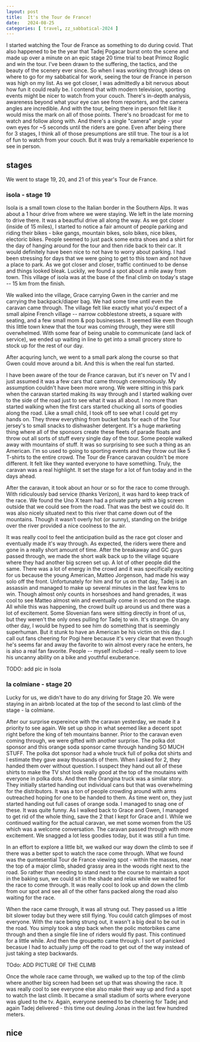 ```yaml
---
layout: post
title:  It's the Tour de France!
date:   2024-08-25
categories: [ travel, zz_sabbatical-2024 ]
---
```


I started watching the Tour de France as something
to do during covid. That also happened to be the 
year that Tadej Pogacar burst onto the scene
and made up over a minute on an epic stage 20
time trial to beat Primoz Roglic and win the tour.
I've been drawn to the suffering, the tactics, and the
beauty of the scenery ever since. So when I was 
working through ideas on where to go for my
sabbatical for work, seeing the tour de France in 
person was high on my list. As we got closer, I was
admittedly a bit nervous about how fun it could
really be. I contend that with modern television,
sporting events might be nicer to watch from your 
couch. There's in-depth analysis, awareness beyond
what your eye can see from reporters, and the
camera angles are incredible. And with the tour,
being there in person felt like it would miss the mark
on all of those points. There's no broadcast
for me to watch and follow along with. And there's a
single "camera" angle - your own eyes for ~5 seconds
until the riders are gone. Even after being there
for 3 stages, I think all of those presumptions are still 
true. The tour is a lot of fun to watch from your couch.
But it was truly a remarkable experience to see in
person. 

## stages
We went to stage 19, 20, and 21 of this year's Tour de
France. 

### isola - stage 19
Isola is a small town close to the Italian border in the 
Southern Alps. It was about a 1 hour drive from where we
were staying. We left in the late morning to drive 
there. It was a beautfiul drive all along the way. As
we got closer (inside of 15 miles), I started to notice a
fair amount of people parking and riding their bikes - bike 
gangs, mountain bikes, solo bikes, nice bikes, electoric bikes.
People seemed to just pack some extra
shoes and a shirt for the day of hanging around for the tour
and then ride back to their car. 
It would definitely have been nice to not have to worry about 
parking. I had been stressing for days that we were going
to get to this town and not
have a place to park. As we got closer and closer,
traffic continued to be dense and things looked bleak.
Luckily, we found a spot about a mile away from town.
This village of isola was at the base of the final 
climb on today's stage -- 15 km from the finish.

We walked into the village, Grace carrying Gwen in the
carrier and me carrying the backpack/diaper bag. We had 
some time until even the caravan came through. The 
village felt like exactly what you'd expect of a small
alpine French village -- narrow cobblestone streets,
a square with seating, and a few small mom & pop businesses.
It seemed like even though this little town knew that
the tour was coming through, they were still overwhelmed.
With some fear of being unable to communicate (and lack of 
service), we ended up waiting in line to get into a small
grocery store to stock up for the rest of our day. 

After acquring lunch, we went to a small park along the course
so that Gwen could move around a bit. And this is when
the real fun started.

I have been aware of the tour de France caravan, but it's 
never on TV and I just assumed it was a few cars that
came through ceremoniously. My assumption couldn't have 
been more wrong. We were sitting in this park when the caravan
started making its way through and I started walking over
to the side of the road just to see what it was all about. I no 
more than started walking when the first cars
started chucking all sorts of goodies along the road. Like a 
small child, I took off to see what I could get my hands on. They 
threw everything from bucket hats for each of the Tour jersey's to
small snacks to dishwasher detergent. It's a huge marketing thing
where all of the sponsors create these fleets of parade floats 
and throw out all sorts of stuff every single day of the tour. 
Some people walked away with mountains of stuff. It was so 
surprising to see such a thing as an American. I'm so used to going
to sporting events and they throw out like 5 T-shirts to the 
entire crowd. The Tour de France caravan couldn't be more different.
It felt like they wanted everyone to have something. Truly, the
caravan was a real highlight. It set the stage for a lot of fun
today and in the days ahead.

After the caravan, it took about an hour or so for the race
to come through. With ridiculously bad service (thanks Verizon),
it was hard to keep track of the race. We found the Uno X 
team had a private party with a big screen outside that we 
could see from the road. That was the best we could do. It was
also nicely situated next to this river that came down out of
the mountains. Though it wasn't overly hot (or sunny), standing
on the bridge over the river provided a nice coolness to the air. 

It was really cool to feel the anticipation build as the race 
got closer and eventually made it's way through. As expected,
the riders were there and gone in a really short amount of
time. After the breakaway and GC guys passed through, 
we made the short walk back up to the village square where they
had another big screen set up. A lot of other people did the
same. There was a lot of energy in the crowd and it was 
specifically exciting for us because the young American, Matteo
Jorgenson, had made his way solo off the front. Unfortunately
for him and for us on that day, Tadej is an assassin and 
managed to make up several minutes in the last few kms to win.
Though almost only counts in horseshoes and hand grenades,
it was cool to see Matteo almost win and eventually come
in second on the stage. All while this was happening, the crowd
built up around us and there was a lot of excitement. Some
Slovenian fans were sitting directly in front of us, but they 
weren't the only ones pulling for Tadej to win. It's strange.
On any other day, I would be hyped to see him do something
that is seemingly superhuman. But it stunk to have an American
be his victim on this day. I call out fans cheering for Pogi
here because it's very clear that even though he's seems
far and away the favorite to win almost every race he enters,
he is also a real fan favorite. People -- myself included --
really seem to love his uncanny ability on a bike and
youthful exuberance. 


TODO: add pic in Isola

### la colmiane  - stage 20
Lucky for us, we didn't have to do any driving for Stage 20.
We were staying in an airbnb located at the top of the second
to last climb of the stage - la colmiane. 

After our surprise expereince with the caravan yesterday,
we made it a priority to see again. We set up shop in what seemed
like a decent spot right before the king of teh mountains 
banner. Prior to the caravan even coming through, we were
gifted with another surprise. The polka dot sponsor and this 
orange soda sponsor came through handing SO MUCH STUFF. The 
polka dot sponsor had a whole truck full of polka dot shirts
and I estimate they gave away thousands of them. When I asked for
2, they handed them over without question. I suspect they hand
out all of these shirts to make the TV shot look really good
at the top of the moutains with everyone in polka dots.
And then the Orangina truck was a similar story. They initially 
started handing out 
individual cans but that was overwhelming for the distributors.
It was a ton of people crowding around with arms outreached hoping 
for one to be handed to them. As time went on, they just started
handing out full cases of orange soda. I managed to snag one of
these. It was quite funny. As I walked back to Grace and Gwen,
I managed to get rid of the whole thing, save the 2 that I kept
for Grace and I. While we continued waiting for the actual caravan,
we met some women from the US which was a welcome conversation.
The caravan passed through with more excitement. We snagged
a lot less goodies today, but it was still a fun time. 

In an effort to explore a little bit, we walked our way down the 
climb to see if there was a better spot to watch
the race come through. What we found was the quntesential 
Tour de France viewing spot - within the masses, near the top of
a major climb, shaded grassy area in the woods right next to the
road. So rather than needing to stand next to the course to 
maintain a spot in the baking sun, we could sit in the shade
and relax while we waited for the race to come through. It was 
really cool to look up and down the climb from our spot and see
all of the other fans packed along the road also waiting for
the race. 

When the race came through, it was all strung out. They passed
us a little bit slower today but they were still flying. You
could catch glimpses of most everyone. With the race being 
strung out, it wasn't a big deal to be out in the road. You 
simply took a step back when the polic motorbikes came through
and then a single file line of riders would fly past. This continued
for a little while. And then the groupetto came through. I 
sort of panicked becasue I had to actually jump off the road to
get out of the way instead of just taking a step backwards. 

TOdo: ADD PICTURE OF THE CLIMB

Once the whole race came through, we walked up to the top of the
climb where another big screen had been set up that was showing 
the race. It was really cool to see everyone else also make their
way up and find a spot to watch the last climb. It became
a small stadium of sorts where everyone was glued to the tv.
Again, everyone seemed to be cheering for Tadej and again Tadej 
delivered - this time out deuling Jonas in the last few hundred 
meters.

## nice
